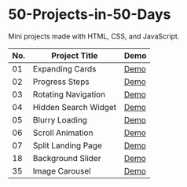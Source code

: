 # 50-Projects-in-50-Days

Mini projects made with HTML, CSS, and JavaScript.

|No.|Project Title|Demo|
|---|---|---|
|01|Expanding Cards|[Demo](https://yangtzujou.github.io/Mini-Projects/01-Expanding-Cards/)|
|02|Progress Steps|[Demo](https://yangtzujou.github.io/Mini-Projects/02-Progress-Steps/)|
|03|Rotating Navigation|[Demo](https://yangtzujou.github.io/Mini-Projects/03-Rotating-Navigation/)|
|04|Hidden Search Widget|[Demo](https://yangtzujou.github.io/Mini-Projects/04-Hidden-Search-Widget/)|
|05|Blurry Loading|[Demo](https://yangtzujou.github.io/Mini-Projects/05-Blurry-Loading/)|
|06|Scroll Animation|[Demo](https://yangtzujou.github.io/Mini-Projects/06-Scroll-Animation/)|
|07|Split Landing Page|[Demo](https://yangtzujou.github.io/Mini-Projects/07-Split-Landing-Page/)|
|18|Background Slider|[Demo](https://yangtzujou.github.io/Mini-Projects/18-Background-Slider/)|
|35|Image Carousel|[Demo](https://yangtzujou.github.io/Mini-Projects/35-Image-Carousel/)|
